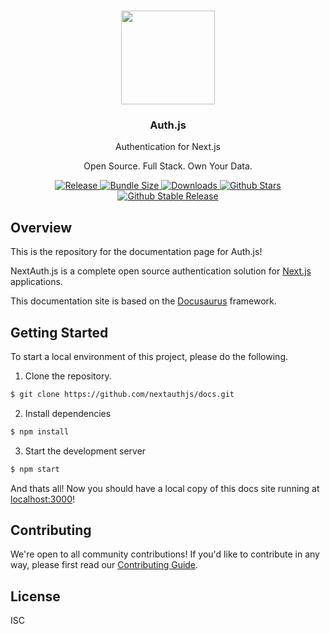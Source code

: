 <p align="center">
   <br/>
   <a href="https://authjs.dev" target="_blank"><img width="150px" src="https://authjs.dev/img/logo/logo-sm.png" /></a>
   <h3 align="center">Auth.js</h3>
   <p align="center">Authentication for Next.js</p>
   <p align="center">
   Open Source. Full Stack. Own Your Data.
   </p>
   <p align="center" style="align: center;">
      <a href="https://github.com/nextauthjs/next-auth/actions/workflows/release.yml?query=workflow%3ARelease">
        <img src="https://github.com/nextauthjs/next-auth/actions/workflows/release.yml/badge.svg" alt="Release" />
      </a>
      <a href="https://packagephobia.com/result?p=@auth/core">
        <img src="https://packagephobia.com/badge?p=@auth/core" alt="Bundle Size"/>
      </a>
      <a href="https://www.npmtrends.com/@auth/core">
        <img src="https://img.shields.io/npm/dm/@auth/core" alt="Downloads" />
      </a>
      <a href="https://github.com/nextauthjs/next-auth/stargazers">
        <img src="https://img.shields.io/github/stars/nextauthjs/next-auth" alt="Github Stars" />
      </a>
      <a href="https://www.npmjs.com/package/@auth/core">
        <img src="https://img.shields.io/github/v/release/nextauthjs/next-auth?label=latest" alt="Github Stable Release" />
      </a>
   </p>
</p>

## Overview

This is the repository for the documentation page for Auth.js!

NextAuth.js is a complete open source authentication solution for [Next.js](http://nextjs.org/) applications.

This documentation site is based on the [Docusaurus](https://docusaurus.io) framework.

## Getting Started

To start a local environment of this project, please do the following.

1. Clone the repository.

```bash
$ git clone https://github.com/nextauthjs/docs.git
```

2. Install dependencies

```bash
$ npm install
```

3. Start the development server

```bash
$ npm start
```

And thats all! Now you should have a local copy of this docs site running at [localhost:3000](http://localhost:3000)!

## Contributing

We're open to all community contributions! If you'd like to contribute in any way, please first read our [Contributing Guide](https://github.com/nextauthjs/next-auth/blob/main/CONTRIBUTING.md).

## License

ISC
